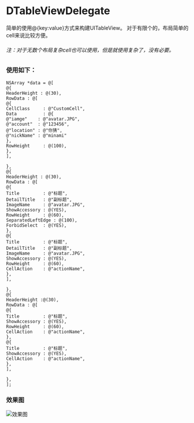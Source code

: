 # DTableViewDelegate

简单的使用@{key:value}方式来构建UITableView。
对于有限个的，布局简单的cell来说比较方便。

###### 注：对于无数个布局复杂cell也可以使用，但是就使用复杂了，没有必要。

### 使用如下：
```
NSArray *data = @[
@{
HeaderHeight : @(30),
RowData : @[
@{
CellClass     : @"CustomCell",
Data          : @{
@"iamge"    : @"avatar.JPG",
@"account"  : @"123456",
@"location" : @"你猜",
@"nickName" : @"minami"
},
RowHeight     : @(100),
},
],

},
@{
HeaderHeight : @(30),
RowData : @[
@{
Title         : @"标题",
DetailTitle   : @"副标题",
ImageName     : @"avatar.JPG",
ShowAccessory : @(YES),
RowHeight     : @(60),
SeparatedLeftEdge : @(100),
ForbidSelect  : @(YES),
},
@{
Title         : @"标题",
DetailTitle   : @"副标题",
ImageName     : @"avatar.JPG",
ShowAccessory : @(YES),
RowHeight     : @(60),
CellAction    : @"actionName",
},
],

},
@{
HeaderHeight :@(30),
RowData : @[
@{
Title         : @"标题",
ShowAccessory : @(YES),
RowHeight     : @(60),
CellAction    : @"actionName",
},
@{
Title         : @"标题",
ShowAccessory : @(YES),
CellAction    : @"actionName",
},
],

},
];
```

### 效果图
![效果图](https://github.com/helloAda/DTableViewDelegate/blob/master/DTableViewDelegate/default.gif)
